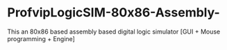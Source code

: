 # ProfvipLogicSIM-80x86-Assembly-
This an 80x86 based assembly based digital logic simulator [GUI + Mouse programming + Engine]
